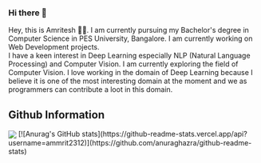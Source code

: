 ### Hi there 👋

<!--
**ammrit2312/ammrit2312** is a ✨ _special_ ✨ repository because its `README.md` (this file) appears on your GitHub profile.

Here are some ideas to get you started:

- 🔭 I’m currently working on ...
- 🌱 I’m currently learning ...
- 👯 I’m looking to collaborate on ...
- 🤔 I’m looking for help with ...
- 💬 Ask me about ...
- 📫 How to reach me: ...
- 😄 Pronouns: ...
- ⚡ Fun fact: ...
-->

Hey, this is Amritesh 👋🏻. I am currently pursuing my Bachelor's degree in Computer Science in PES University, Bangalore. I am currently working on Web Development projects. 
<br/>
I have a keen interest in Deep Learning especially NLP (Natural Language Processing) and Computer Vision. I am currently exploring the field of Computer Vision. I love working in the domain of Deep Learning because I believe it is one of the most interesting domain at the moment and we as programmers can contribute a loot in this domain.

## Github Information 
  <img align="center" src="https://github-readme-stats.vercel.app/api/top-langs/?username=ammrit2312&hide=java,html&langs_count=3&theme=gruvbox" />
  [![Anurag's GitHub stats](https://github-readme-stats.vercel.app/api?username=ammrit2312)](https://github.com/anuraghazra/github-readme-stats)



